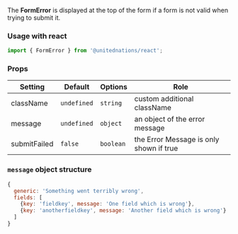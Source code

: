 The **FormError** is displayed at the top of the form if a form is not valid when trying to submit it.

### Usage with react

```js
import { FormError } from '@unitednations/react';
```

### Props

| Setting      | Default     | Options   | Role                                    |
| ------------ | ----------- | --------- | --------------------------------------- |
| className    | `undefined` | `string`  | custom additional className             |
| message      | `undefined` | `object`  | an object of the error message          |
| submitFailed | `false`     | `boolean` | the Error Message is only shown if true |

### `message` object structure

```js
{
  generic: 'Something went terribly wrong',
  fields: [
    {key: 'fieldkey', message: 'One field which is wrong'},
    {key: 'anotherfieldkey', message: 'Another field which is wrong'}
  ]
}
```
